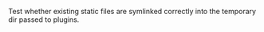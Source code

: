 Test whether existing static files are symlinked correctly into
the temporary dir passed to plugins.